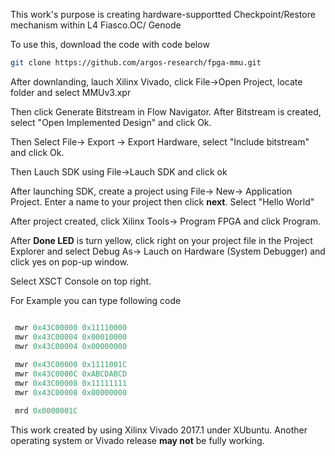 This work's purpose is creating hardware-supportted Checkpoint/Restore mechanism within L4 Fiasco.OC/ Genode

To use this, download the code with code below

```bash
git clone https://github.com/argos-research/fpga-mmu.git
```
After downlanding, lauch Xilinx Vivado, click File->Open Project, locate folder and select MMUv3.xpr

Then click Generate Bitstream in Flow Navigator. After Bitstream is created, select "Open Implemented Design" and click Ok.

Then Select File-> Export -> Export Hardware, select "Include bitstream" and click Ok.

Then Lauch SDK using File->Lauch SDK and click ok

After launching SDK, create a project using File-> New-> Application Project. Enter a name to your project then click **next**. Select "Hello World"

After project created, click Xilinx Tools-> Program FPGA and click Program.

After **Done LED** is turn yellow, click right on your project file in the Project Explorer and select Debug As-> Lauch on Hardware (System Debugger) and click yes on pop-up window.

Select XSCT Console on top right.

For Example you can type following code

```tcl

 mwr 0x43C00000 0x11110000
 mwr 0x43C00004 0x00010000
 mwr 0x43C00004 0x00000000
 
 mwr 0x43C00000 0x1111001C
 mwr 0x43C0000C 0xABCDABCD
 mwr 0x43C00008 0x11111111
 mwr 0x43C00008 0x00000000

 mrd 0x0000001C

```

This work created by using Xilinx Vivado 2017.1 under XUbuntu. Another operating system or Vivado release **may not** be fully working.
